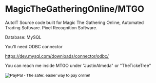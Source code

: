 # MagicTheGatheringOnline/MTGO
AutoIT Source code built for Magic The Gathering Online, Automated Trading Software. Pixel Recognition Software.

Database: MySQL

You'll need ODBC connector

https://dev.mysql.com/downloads/connector/odbc/


You can reach me inside MTGO under "JustinAlmeda" or "TheTickeTree"


<form action="https://www.paypal.com/cgi-bin/webscr" method="post" target="_top">
<input type="hidden" name="cmd" value="_s-xclick">
<input type="hidden" name="hosted_button_id" value="ULLFVAWQ6NFG8">
<input type="image" src="https://www.paypalobjects.com/en_US/i/btn/btn_donateCC_LG.gif" border="0" name="submit" alt="PayPal - The safer, easier way to pay online!">
<img alt="" border="0" src="https://www.paypalobjects.com/en_US/i/scr/pixel.gif" width="1" height="1">
</form>

